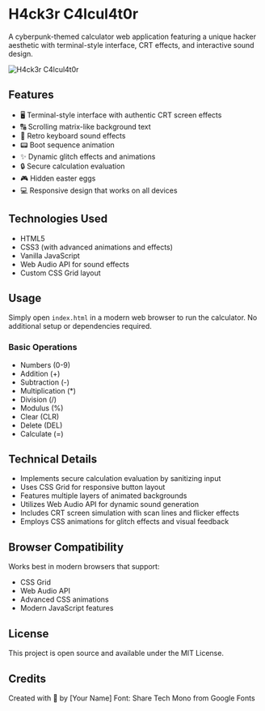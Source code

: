 # H4ck3r C4lcul4t0r

A cyberpunk-themed calculator web application featuring a unique hacker aesthetic with terminal-style interface, CRT effects, and interactive sound design.

![H4ck3r C4lcul4t0r](https://i.imgur.com/placeholder.png)

## Features

- 🖥️ Terminal-style interface with authentic CRT screen effects
- 🔠 Scrolling matrix-like background text
- 🎵 Retro keyboard sound effects
- 📟 Boot sequence animation
- ✨ Dynamic glitch effects and animations
- 🔒 Secure calculation evaluation
- 🎮 Hidden easter eggs
- 💻 Responsive design that works on all devices

## Technologies Used

- HTML5
- CSS3 (with advanced animations and effects)
- Vanilla JavaScript
- Web Audio API for sound effects
- Custom CSS Grid layout

## Usage

Simply open `index.html` in a modern web browser to run the calculator. No additional setup or dependencies required.

### Basic Operations

- Numbers (0-9)
- Addition (+)
- Subtraction (-)
- Multiplication (*)
- Division (/)
- Modulus (%)
- Clear (CLR)
- Delete (DEL)
- Calculate (=)

## Technical Details

- Implements secure calculation evaluation by sanitizing input
- Uses CSS Grid for responsive button layout
- Features multiple layers of animated backgrounds
- Utilizes Web Audio API for dynamic sound generation
- Includes CRT screen simulation with scan lines and flicker effects
- Employs CSS animations for glitch effects and visual feedback

## Browser Compatibility

Works best in modern browsers that support:
- CSS Grid
- Web Audio API
- Advanced CSS animations
- Modern JavaScript features

## License

This project is open source and available under the MIT License.

## Credits

Created with 💚 by [Your Name]
Font: Share Tech Mono from Google Fonts
